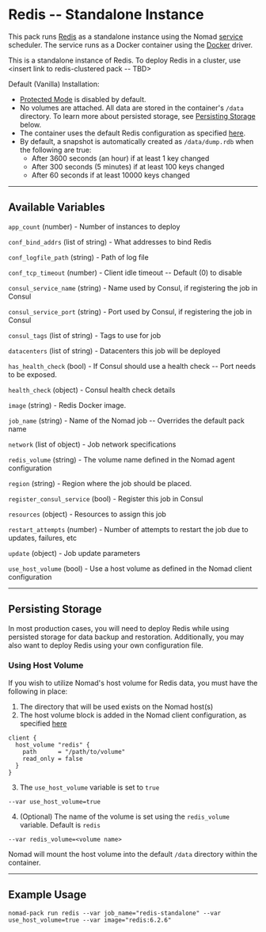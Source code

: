 # Redis -- Standalone Instance

This pack runs [Redis](https://redis.io) as a standalone instance using the Nomad [service](https://www.nomadproject.io/docs/schedulers#service) scheduler. The service runs as a Docker container using the [Docker](https://www.nomadproject.io/docs/drivers/docker) driver.

This is a standalone instance of Redis. To deploy Redis in a cluster, use <insert link to redis-clustered pack -- TBD>

Default (Vanilla) Installation:
- [Protected Mode](https://redis.io/topics/security#protected-mode) is disabled by default.
- No volumes are attached. All data are stored in the container's `/data` directory. To learn more about persisted storage, see [Persisting Storage](#persisting-storage) below.
- The container uses the default Redis configuration as specified [here](https://registry.hub.docker.com/_/redis).
- By default, a snapshot is automatically created as `/data/dump.rdb` when the following are true:
  - After 3600 seconds (an hour) if at least 1 key changed
  - After 300 seconds (5 minutes) if at least 100 keys changed
  - After 60 seconds if at least 10000 keys changed

---
## Available Variables
`app_count` (number) - Number of instances to deploy

`conf_bind_addrs` (list of string) - What addresses to bind Redis

`conf_logfile_path` (string) - Path of log file

`conf_tcp_timeout` (number) - Client idle timeout -- Default (0) to disable

`consul_service_name` (string) - Name used by Consul, if registering the job in Consul

`consul_service_port` (string) - Port used by Consul, if registering the job in Consul

`consul_tags` (list of string) - Tags to use for job

`datacenters` (list of string) - Datacenters this job will be deployed

`has_health_check` (bool) - If Consul should use a health check -- Port needs to be exposed.

`health_check` (object) - Consul health check details

`image` (string) - Redis Docker image.

`job_name` (string) - Name of the Nomad job -- Overrides the default pack name

`network` (list of object) - Job network specifications

`redis_volume` (string) - The volume name defined in the Nomad agent configuration

`region` (string) - Region where the job should be placed.

`register_consul_service` (bool) - Register this job in Consul

`resources` (object) - Resources to assign this job

`restart_attempts` (number) - Number of attempts to restart the job due to updates, failures, etc

`update` (object) - Job update parameters

`use_host_volume` (bool) - Use a host volume as defined in the Nomad client configuration


---
## Persisting Storage

In most production cases, you will need to deploy Redis while using persisted storage for data backup and restoration. Additionally, you may also want to deploy Redis using your own configuration file.

### Using Host Volume
If you wish to utilize Nomad's host volume for Redis data, you must have the following in place:

1. The directory that will be used exists on the Nomad host(s)
2. The host volume block is added in the Nomad client configuration, as specified [here](https://learn.hashicorp.com/tutorials/nomad/stateful-workloads-host-volumes#configure-the-client)
```hcl
client {
  host_volume "redis" {
    path      = "/path/to/volume"
    read_only = false
  }
}
```

3. The `use_host_volume` variable is set to `true`
```
--var use_host_volume=true
```

4. (Optional) The name of the volume is set using the `redis_volume` variable. Default is `redis`
```
--var redis_volume=<volume name>
```

Nomad will mount the host volume into the default `/data` directory within the container.

---
## Example Usage
```
nomad-pack run redis --var job_name="redis-standalone" --var use_host_volume=true --var image="redis:6.2.6"
```
